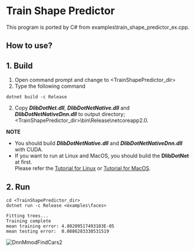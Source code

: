 ﻿# Train Shape Predictor
 
This program is ported by C# from examples\train_shape_predictor_ex.cpp.

## How to use?

## 1. Build

1. Open command prompt and change to &lt;TrainShapePredictor_dir&gt;
1. Type the following command
````
dotnet build -c Release
````
2. Copy ***DlibDotNet.dll***, ***DlibDotNetNative.dll*** and ***DlibDotNetNativeDnn.dll*** to output directory; &lt;TrainShapePredictor_dir&gt;\bin\Release\netcoreapp2.0.

**NOTE**  
- You should build ***DlibDotNetNative.dll*** and ***DlibDotNetNativeDnn.dll*** with CUDA.
- If you want to run at Linux and MacOS, you should build the **DlibDotNet** at first.  
Please refer the [Tutorial for Linux](https://github.com/takuya-takeuchi/DlibDotNet/wiki/Tutorial-for-Linux) or [Tutorial for MacOS](https://github.com/takuya-takeuchi/DlibDotNet/wiki/Tutorial-for-MacOS).

## 2. Run

````
cd <TrainShapePredictor_dir>
dotnet run -c Release <examples\faces>

Fitting trees...
Training complete
mean training error: 4.80209517493103E-05
mean testing error:  0.0886283338531519
````

![DnnMmodFindCars2](images/image.png "DnnMmodFindCars2")